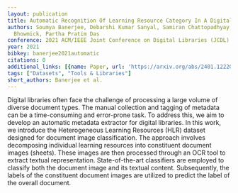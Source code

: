 ```yaml
---
layout: publication
title: Automatic Recognition Of Learning Resource Category In A Digital Library
authors: Soumya Banerjee, Debarshi Kumar Sanyal, Samiran Chattopadhyay, Plaban Kumar
  Bhowmick, Partha Pratim Das
conference: 2021 ACM/IEEE Joint Conference on Digital Libraries (JCDL)
year: 2021
bibkey: banerjee2021automatic
citations: 0
additional_links: [{name: Paper, url: 'https://arxiv.org/abs/2401.12220'}]
tags: ["Datasets", "Tools & Libraries"]
short_authors: Banerjee et al.
---
```

Digital libraries often face the challenge of processing a large volume of
diverse document types. The manual collection and tagging of metadata can be a
time-consuming and error-prone task. To address this, we aim to develop an
automatic metadata extractor for digital libraries. In this work, we introduce
the Heterogeneous Learning Resources (HLR) dataset designed for document image
classification. The approach involves decomposing individual learning resources
into constituent document images (sheets). These images are then processed
through an OCR tool to extract textual representation. State-of-the-art
classifiers are employed to classify both the document image and its textual
content. Subsequently, the labels of the constituent document images are
utilized to predict the label of the overall document.